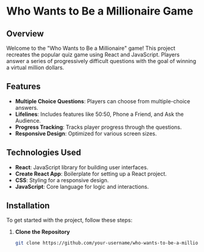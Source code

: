 # Who Wants to Be a Millionaire Game

## Overview

Welcome to the "Who Wants to Be a Millionaire" game! This project recreates the popular quiz game using React and JavaScript. Players answer a series of progressively difficult questions with the goal of winning a virtual million dollars.

## Features

- **Multiple Choice Questions**: Players can choose from multiple-choice answers.
- **Lifelines**: Includes features like 50:50, Phone a Friend, and Ask the Audience.
- **Progress Tracking**: Tracks player progress through the questions.
- **Responsive Design**: Optimized for various screen sizes.

## Technologies Used

- **React**: JavaScript library for building user interfaces.
- **Create React App**: Boilerplate for setting up a React project.
- **CSS**: Styling for a responsive design.
- **JavaScript**: Core language for logic and interactions.

## Installation

To get started with the project, follow these steps:

1. **Clone the Repository**

   ```bash
   git clone https://github.com/your-username/who-wants-to-be-a-millionaire.git
   ```
